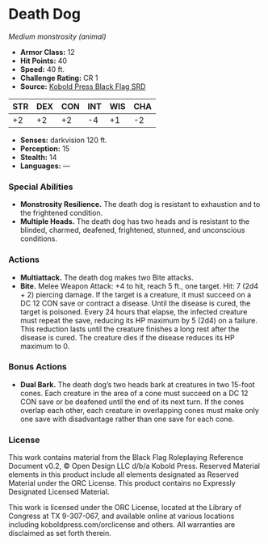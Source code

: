 # Death Dog

*Medium monstrosity (animal)*

- **Armor Class:** 12
- **Hit Points:** 40
- **Speed:** 40 ft.
- **Challenge Rating:** CR 1
- **Source:** [Kobold Press Black Flag SRD](https://koboldpress.com/black-flag-roleplaying/)

| STR | DEX | CON | INT | WIS | CHA |
| --- | --- | --- | --- | --- | --- |
| +2 | +2 | +2 | -4 | +1 | -2 |

- **Senses:** darkvision 120 ft.
- **Perception:** 15
- **Stealth:** 14
- **Languages:** —

### Special Abilities

- **Monstrosity Resilience.** The death dog is resistant to exhaustion and to the frightened condition.
- **Multiple Heads.** The death dog has two heads and is resistant to the blinded, charmed, deafened, frightened, stunned, and unconscious conditions.

### Actions

- **Multiattack.** The death dog makes two Bite attacks.
- **Bite.** Melee Weapon Attack: +4 to hit, reach 5 ft., one target. Hit: 7 (2d4 + 2) piercing damage. If the target is a creature, it must succeed on a DC 12 CON save or contract a disease. Until the disease is cured, the target is poisoned. Every 24 hours that elapse, the infected creature must repeat the save, reducing its HP maximum by 5 (2d4) on a failure. This reduction lasts until the creature finishes a long rest after the disease is cured. The creature dies if the disease reduces its HP maximum to 0.

### Bonus Actions

- **Dual Bark.** The death dog’s two heads bark at creatures in two 15-foot cones. Each creature in the area of a cone must succeed on a DC 12 CON save or be deafened until the end of its next turn. If the cones overlap each other, each creature in overlapping cones must make only one save with disadvantage rather than one save for each cone.

### License

This work contains material from the Black Flag Roleplaying Reference Document v0.2, © Open Design LLC d/b/a Kobold Press. Reserved Material elements in this product include all elements designated as Reserved Material under the ORC License. This product contains no Expressly Designated Licensed Material.

This work is licensed under the ORC License, located at the Library of Congress at TX 9-307-067, and available online at various locations including koboldpress.com/orclicense and others. All warranties are disclaimed as set forth therein.

